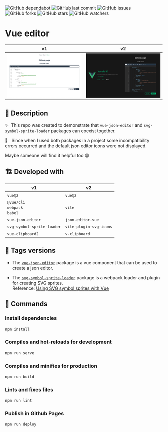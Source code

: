 ![GitHub dependabot](https://img.shields.io/badge/dependabot-enabled-025e8c?logo=Dependabot)
![GitHub last commit](https://img.shields.io/github/last-commit/beatrizsmerino/vue-editor)
![GitHub issues](https://img.shields.io/github/issues/beatrizsmerino/vue-editor)
![GitHub forks](https://img.shields.io/github/forks/beatrizsmerino/vue-editor)
![GitHub stars](https://img.shields.io/github/stars/beatrizsmerino/vue-editor)
![GitHub watchers](https://img.shields.io/github/watchers/beatrizsmerino/vue-editor)

# Vue editor

| v1                                               | v2                                               |
| ------------------------------------------------ | ------------------------------------------------ |
| ![Vue editor](./README/images/vue-editor-v1.jpg) | ![Vue editor](./README/images/vue-editor-v2.jpg) |

## 🎯 Description

✨&nbsp; This repo was created to demonstrate that `vue-json-editor` and `svg-symbol-sprite-loader` packages can coexist together.

🐛 &nbsp; Since when I used both packages in a project some incompatibility errors occurred and the default json editor icons were not displayed.

Maybe someone will find it helpful too 😁

## 🏗️ Developed with

| v1                                       | v2                      |
| ---------------------------------------- | ----------------------- |
| `vue@2`                                  | `vue@2`                 |
| `@vue/cli` </br> `webpack` </br> `babel` | `vite`                  |
| `vue-json-editor`                        | `json-editor-vue`       |
| `svg-symbol-sprite-loader`               | `vite-plugin-svg-icons` |
| `vue-clipboard2`                         | `v-clipboard`           |

## 🔖 Tags versions

- The [`vue-json-editor`](https://www.npmjs.com/package/vue-json-editor) package is a vue component that can be used to create a json editor.

- The [`svg-symbol-sprite-loader`](https://www.npmjs.com/package/svg-symbol-sprite-loader) package is a webpack loader and plugin for creating SVG sprites.  
Reference: [Using SVG symbol sprites with Vue](https://stefan-dietz.eu/vue-svg-symbol-sprites.html)

## 🚀 Commands

### Install dependencies

```bash
npm install
```

### Compiles and hot-reloads for development

```bash
npm run serve
```

### Compiles and minifies for production

```bash
npm run build
```

### Lints and fixes files

```bash
npm run lint
```

### Publish in Github Pages

```bash
npm run deploy
```
